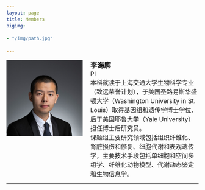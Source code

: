 ```yaml
---
layout: page
title: Members
bigimg:

- "/img/path.jpg"

---
```



<div style="display: flex; align-items: flex-start; font-size: 18px;">
  <div style="flex-shrink: 0; margin-right: 20px;">
    <img src="/img/peopleimg/haikuoli.jpg" style="width: 100%; max-width: 200px;" />
  </div>
  <div style="flex-grow: 1;">
    <strong>李海廓</strong><br>
    <span style="font-size: 16px;">
      PI<br>
      本科就读于上海交通大学生物科学专业（致远荣誉计划），于美国圣路易斯华盛顿大学（Washington University in St. Louis）取得基因组和遗传学博士学位，后于美国耶鲁大学（Yale University）担任博士后研究员。<br>
      课题组主要研究领域包括组织纤维化、肾脏损伤和修复、细胞代谢和表观遗传学，主要技术手段包括单细胞和空间多组学、纤维化动物模型、代谢动态鉴定和生物信息学。
    </span>
  </div>
</div>

<hr>
